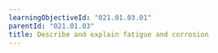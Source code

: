```yaml
---
learningObjectiveId: "021.01.03.01"
parentId: "021.01.03"
title: Describe and explain fatigue and corrosion
---
```

